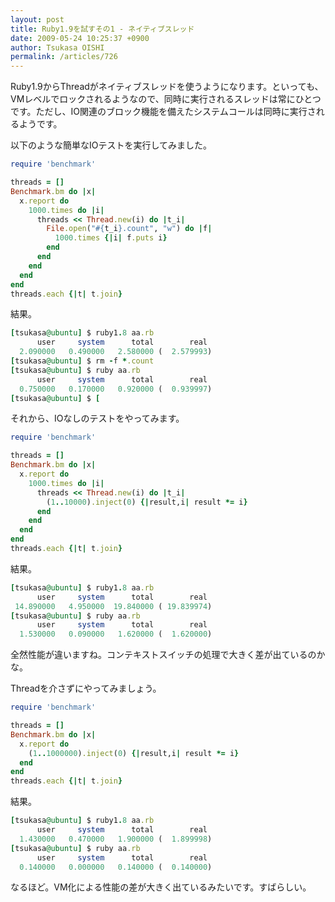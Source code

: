 ```yaml
---
layout: post
title: Ruby1.9を試すその1 - ネイティブスレッド
date: 2009-05-24 10:25:37 +0900
author: Tsukasa OISHI
permalink: /articles/726
---
```


Ruby1.9からThreadがネイティブスレッドを使うようになります。といっても、VMレベルでロックされるようなので、同時に実行されるスレッドは常にひとつです。ただし、IO関連のブロック機能を備えたシステムコールは同時に実行されるようです。

以下のような簡単なIOテストを実行してみました。

```ruby
require 'benchmark'

threads = []
Benchmark.bm do |x|
  x.report do
    1000.times do |i|
      threads << Thread.new(i) do |t_i|
        File.open("#{t_i}.count", "w") do |f|
          1000.times {|i| f.puts i}
        end
      end
    end
  end
end
threads.each {|t| t.join}
```

結果。

```ruby
[tsukasa@ubuntu] $ ruby1.8 aa.rb 
      user     system      total        real
  2.090000   0.490000   2.580000 (  2.579993)
[tsukasa@ubuntu] $ rm -f *.count
[tsukasa@ubuntu] $ ruby aa.rb
      user     system      total        real
  0.750000   0.170000   0.920000 (  0.939997)
[tsukasa@ubuntu] $ [                     
```

それから、IOなしのテストをやってみます。

```ruby
require 'benchmark'

threads = []
Benchmark.bm do |x|
  x.report do
    1000.times do |i|
      threads << Thread.new(i) do |t_i|
        (1..10000).inject(0) {|result,i| result *= i}
      end
    end
  end
end
threads.each {|t| t.join}
```

結果。

```ruby
[tsukasa@ubuntu] $ ruby1.8 aa.rb
      user     system      total        real
 14.890000   4.950000  19.840000 ( 19.839974)
[tsukasa@ubuntu] $ ruby aa.rb
      user     system      total        real
  1.530000   0.090000   1.620000 (  1.620000)
```

全然性能が違いますね。コンテキストスイッチの処理で大きく差が出ているのかな。

Threadを介さずにやってみましょう。

```ruby
require 'benchmark'

threads = []
Benchmark.bm do |x|
  x.report do
    (1..1000000).inject(0) {|result,i| result *= i}
  end
end
threads.each {|t| t.join}
```

結果。

```ruby
[tsukasa@ubuntu] $ ruby1.8 aa.rb
      user     system      total        real
  1.430000   0.470000   1.900000 (  1.899998)
[tsukasa@ubuntu] $ ruby aa.rb
      user     system      total        real
  0.140000   0.000000   0.140000 (  0.140000)
```

なるほど。VM化による性能の差が大きく出ているみたいです。すばらしい。

